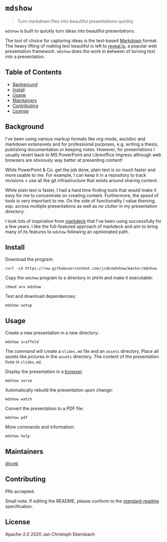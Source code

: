 # `mdshow`

> Turn markdown files into beautiful presentations quickly.

`mdshow` is built to quickly turn ideas into beautiful presentations.

The tool of choice for capturing ideas is the text-based
[Markdown](https://daringfireball.net/projects/markdown/) format. The
heavy lifting of making text beautiful is left to
[reveal.js](https://revealjs.com/), a popular web presentation framework.
`mdshow` does the work in between of turning text into a presentation.


## Table of Contents

- [Background](#background)
- [Install](#install)
- [Usage](#usage)
- [Maintainers](#maintainers)
- [Contributing](#contributing)
- [License](#license)

## Background

I've been using various markup formats like org-mode, asciidoc and
markdown extensively and for professional purposes, e.g. writing a
thesis, publishing documentation or keeping notes. However, for
presentations I usually revert back to MS PowerPoint and Libreoffice
Impress although web browsers are obviously way better at presenting
content!

While PowerPoint & Co. get the job done, plain text is so much faster
and more usable to me. For example, I can keep it in a repository to
track revisions + use all the git infrastructure that exists around
sharing content.

While plain text is faster, I had a hard time finding tools that would
make it easy for me to concentrate on creating content. Furthermore, the
*speed* of tools is very important to me. On the side of functionality I
value *theming*, esp. across multiple presentations as well as *no
clutter* in my presentation directory.

I took lots of inspiration from
[markdeck](https://github.com/arnehilmann/markdeck) that I've been using
successfully for a few years. I like the full-featured approach of
markdeck and aim to bring many of its features to `mdshow` following an
opinionated path.

## Install

Download the program:

```
curl -LO https://raw.githubusercontent.com/jceb/mdshow/master/mdshow
```

Copy the `mdshow` program to a directory in `$PATH` and make it
executable:

```
chmod a+x mdshow
```

Test and download dependencies:

```
mdshow setup
```

## Usage

Create a new presentation in a new directory:

```
mdshow scaffold
```

The command will create a `slides.md` file and an `assets` directory.
Place all assets like pictures in the `assets` directory. The content of
the presentation lives in `slides.md`.

Display the presentation in a [browser](http://localhost:3000):

```
mdshow serve
```

Automatically rebuild the presentation upon change:

```
mdshow watch
```

Convert the presentation to a PDF file:

```
mdshow pdf
```

More commands and information:

```
mdshow help
```

## Maintainers

[@jceb](https://github.com/jceb)

## Contributing

PRs accepted.

Small note: If editing the README, please conform to the [standard-readme](https://github.com/RichardLitt/standard-readme) specification.

## License

Apache-2.0 2020 Jan Christoph Ebersbach
